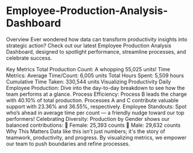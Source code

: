 # Employee-Production-Analysis-Dashboard

Overview
Ever wondered how data can transform productivity insights into strategic action? Check out our latest Employee Production Analysis Dashboard, designed to spotlight performance, streamline processes, and celebrate success.

Key Metrics
Total Production Count: A whopping 55,025 units!
Time Metrics:
Average Time/Count: 6,005 units
Total Hours Spent: 5,509 hours
Cumulative Time Taken: 330,544 units
Visualizing Productivity
Daily Employee Production: Dive into the day-to-day breakdown to see how the team performs at a glance.
Process Efficiency:
Process B leads the charge with 40.10% of total production.
Processes A and C contribute valuable support with 23.36% and 36.55%, respectively.
Employee Standouts: Spot who’s ahead in average time per count — a friendly nudge toward our top performers!
Celebrating Diversity: Production by Gender shows our balanced contributions:
💜 Female: 25,393 counts
💙 Male: 29,632 counts
Why This Matters
Data like this isn't just numbers; it's the story of teamwork, productivity, and progress. By visualizing metrics, we empower our team to push boundaries and refine processes.
